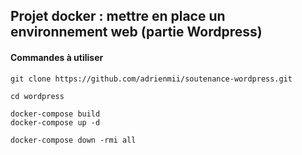 ## Projet docker : mettre en place un environnement web (partie Wordpress)

#### Commandes à utiliser 

```
git clone https://github.com/adrienmii/soutenance-wordpress.git
```


```
cd wordpress
```


```
docker-compose build
docker-compose up -d
```

```
docker-compose down -rmi all
```

